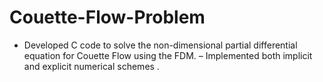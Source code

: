 # Couette-Flow-Problem
- Developed C code to solve the non-dimensional partial differential equation for Couette Flow using the FDM.
– Implemented both implicit and explicit numerical schemes .
